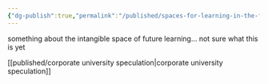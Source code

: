 ```yaml
---
{"dg-publish":true,"permalink":"/published/spaces-for-learning-in-the-future/","dgPassFrontmatter":true,"noteIcon":""}
---
```


something about the intangible space of future learning… not sure what this is yet

[[published/corporate university speculation\|corporate university speculation]]
